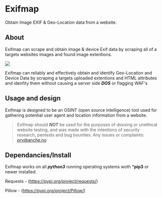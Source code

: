 # Exifmap
Obtain Image EXIF & Geo-Location data from a website.

## About

Exifmap can scrape and obtain image & device Exif data by scraping all of a targets websites images and found image extentions.

![](https://i.ibb.co/5RkvfLF/exifmap1.png)

Exifmap can reliably and effectively obtain and identify Geo-Location and Device Data by scraping a targets uploaded extentions and HTML attributes and idenfity them without causing a server side ***DOS*** or flagging WAF's

## Usage and design 

Exifmap is designed to be an OSINT (open source intelligence) tool used for gathering potential user agent and location information from a website.

> Exifmap should ***NOT*** be used for the purposes of doxxing or unethical website testing, and was made with the intentions of security research, pentests and bug bounties. Any issues or complaints: prv@anche.no

## Dependancies/Install

Exifmap works on all ***python3*** running operating systems woth ***pip3** or newer installed.

Requests - (https://pypi.org/project/requests/)

Pillow - (https://pypi.org/project/Pillow/)




